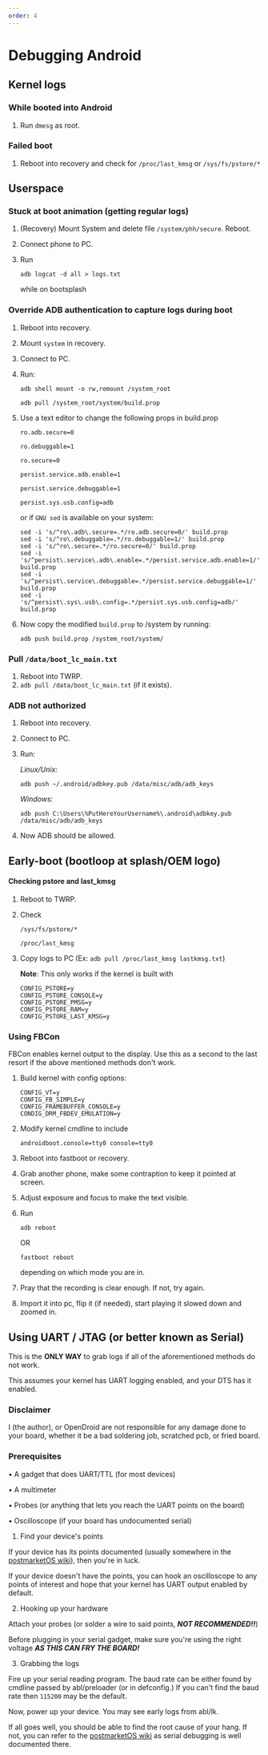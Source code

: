 ```yaml
---
order: 4
---
```


# Debugging Android

## Kernel logs

### While booted into Android
1) Run `dmesg` as root. 

### Failed boot
1) Reboot into recovery and check for `/proc/last_kmsg` or `/sys/fs/pstore/*`

## Userspace

### Stuck at boot animation (getting regular logs)
1) (Recovery) Mount System and delete file `/system/phh/secure`. Reboot.
2) Connect phone to PC.
3) Run 

    ```adb logcat -d all > logs.txt```

    while on bootsplash

### Override ADB authentication to capture logs during boot
1) Reboot into recovery.
2) Mount `system` in recovery.
3) Connect to PC.
4) Run:

    ```adb shell mount -o rw,remount /system_root```

    ```adb pull /system_root/system/build.prop```

5) Use a text editor to change the following props in build.prop 

    ```ro.adb.secure=0```
    
    ```ro.debuggable=1```
    
    ```ro.secure=0```
    
    ```persist.service.adb.enable=1```
    
    ```persist.service.debuggable=1```
    
    ```persist.sys.usb.config=adb```

    or if `GNU sed` is available on your system:

    ```
    sed -i 's/^ro\.adb\.secure=.*/ro.adb.secure=0/' build.prop
    sed -i 's/^ro\.debuggable=.*/ro.debuggable=1/' build.prop
    sed -i 's/^ro\.secure=.*/ro.secure=0/' build.prop
    sed -i 's/^persist\.service\.adb\.enable=.*/persist.service.adb.enable=1/' build.prop
    sed -i 's/^persist\.service\.debuggable=.*/persist.service.debuggable=1/' build.prop
    sed -i 's/^persist\.sys\.usb\.config=.*/persist.sys.usb.config=adb/' build.prop
    ```

6) Now copy the modified `build.prop` to /system by running:
    
    ```adb push build.prop /system_root/system/```

### Pull `/data/boot_lc_main.txt` 
1) Reboot into TWRP.
2) `adb pull /data/boot_lc_main.txt` (if it exists).

### ADB not authorized
1) Reboot into recovery.
2) Connect to PC.
3) Run:

    *Linux/Unix:*
    
    ```adb push ~/.android/adbkey.pub /data/misc/adb/adb_keys```

    *Windows:*
    
    ```adb push C:\Users\%PutHereYourUsername%\.android\adbkey.pub /data/misc/adb/adb_keys```

4) Now ADB should be allowed.

## Early-boot (bootloop at splash/OEM logo)

#### Checking pstore and last_kmsg
1) Reboot to TWRP.
2) Check

    ```/sys/fs/pstore/*```

    ```/proc/last_kmsg```

3) Copy logs to PC (Ex: `adb pull /proc/last_kmsg lastkmsg.txt`)

    **Note**: This only works if the kernel is built with 
    ```
    CONFIG_PSTORE=y
    CONFIG_PSTORE_CONSOLE=y
    CONFIG_PSTORE_PMSG=y
    CONFIG_PSTORE_RAM=y
    CONFIG_PSTORE_LAST_KMSG=y
    ```

### Using FBCon

FBCon enables kernel output to the display. Use this as a second to the last resort if the above mentioned methods don't work.

1) Build kernel with config options:
    ```
    CONFIG_VT=y
    CONFIG_FB_SIMPLE=y
    CONFIG_FRAMEBUFFER_CONSOLE=y
    CONDIG_DRM_FBDEV_EMULATION=y
    ```
2) Modify kernel cmdline to include

    ```
    androidboot.console=tty0 console=tty0
    ```

3) Reboot into fastboot or recovery.

4) Grab another phone, make some contraption to keep it pointed at screen.

5) Adjust exposure and focus to make the text visible.

6) Run
    ```
    adb reboot
    ```
    OR
    ```
    fastboot reboot
    ```
    depending on which mode you are in.

7) Pray that the recording is clear enough. If not, try again.

8) Import it into pc, flip it (if needed), start playing it slowed down and zoomed in.

## Using UART / JTAG (or better known as Serial)

This is the **ONLY WAY** to grab logs if all of the aforementioned methods do not work.

This assumes your kernel has UART logging enabled, and your DTS has it enabled.

### Disclaimer
I (the author), or OpenDroid are not responsible for any damage done to your board, whether it be a bad soldering job, scratched pcb, or fried board.

### Prerequisites
• A gadget that does UART/TTL (for most devices)

• A multimeter

• Probes (or anything that lets you reach the UART points on the board)

• Oscilloscope (if your board has undocumented serial)


1) Find your device's points

If your device has its points documented (usually somewhere in the [postmarketOS wiki](https://wiki.postmarketos.org)), then you're in luck.

If your device doesn't have the points, you can hook an oscilloscope to any points of interest and hope that your kernel has UART output enabled by default.

2) Hooking up your hardware

Attach your probes (or solder a wire to said points, ***NOT RECOMMENDED!!***)

Before plugging in your serial gadget, make sure you're using the right voltage ***AS THIS CAN FRY THE BOARD!***

3) Grabbing the logs

Fire up your serial reading program. The baud rate can be either found by cmdline passed by abl/preloader (or in defconfig.) If you can't find the baud rate then `115200` may be the default.

Now, power up your device. You may see early logs from abl/lk.

If all goes well, you should be able to find the root cause of your hang. If not, you can refer to the [postmarketOS wiki](https://wiki.postmarketos.org/wiki/Serial_debugging) as serial debugging is well documented there.

